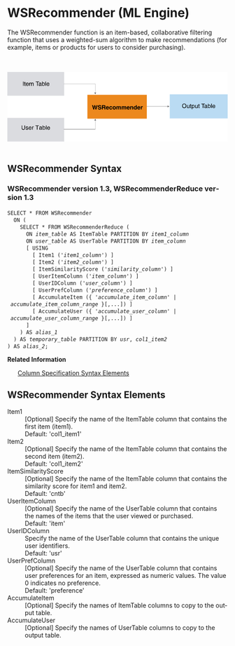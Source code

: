 <div class="nested0" aria-labelledby="ariaid-title1" topicindex="1" topicid="kgn1507909000942" id="kgn1507909000942"><h1 class="title topictitle1" id="ariaid-title1">WSRecommender (ML Engine)</h1><div class="body conbody">
<p class="p">The WSRecommender function is an item-based, collaborative filtering
			function that uses a weighted-sum algorithm to make recommendations (for example, items
			or products for users to consider purchasing).</p><div class="fig fignone" id="kgn1507909000942__fig_uvq_1rd_pw"><div class="caption"></div><br clear="none"></br><img class="image" id="kgn1507909000942__image_dky_1rd_pw" src="klv1466005781269.svg" alt="How Machine Learning Engine function WSRecommender works"></img><br clear="none"></br></div></div><div class="topic reference nested1" aria-labelledby="ariaid-title2" topicindex="2" topicid="grt1507909037108" xml:lang="en-us" lang="en-us" id="grt1507909037108">
<h2 class="title topictitle2" id="ariaid-title2">WSRecommender Syntax</h2><div class="body refbody"><div class="section" id="grt1507909037108__section_N1000E_N1000C_N10001">
<h3 class="title sectiontitle">WSRecommender version <span>1.3</span>, WSRecommenderReduce version <span>1.3</span></h3><pre class="pre codeblock" xml:space="preserve"><code>SELECT * FROM WSRecommender
  ON (
    SELECT * FROM WSRecommenderReduce (
      ON <var class="keyword varname">item_table</var> AS ItemTable PARTITION BY <var class="keyword varname">item1_column</var> 
      ON <var class="keyword varname">user_table</var> AS UserTable PARTITION BY <var class="keyword varname">item_column</var>
      [ USING
        [ Item1 ('<var class="keyword varname">item1_column</var>') ]
        [ Item2 ('<var class="keyword varname">item2_column</var>') ]
        [ ItemSimilarityScore ('<var class="keyword varname">similarity_column</var>') ]
        [ UserItemColumn ('<var class="keyword varname">item_column</var>') ]
        [ UserIDColumn ('<var class="keyword varname">user_column</var>') ]
        [ UserPrefColumn ('<var class="keyword varname">preference_column</var>') ]
        [ AccumulateItem ({ '<var class="keyword varname">accumulate_item_column</var>' | <var class="keyword varname">accumulate_item_column_range</var> }[,...]) ]
        [ AccumulateUser ({ '<var class="keyword varname">accumulate_user_column</var>' | <var class="keyword varname">accumulate_user_column_range</var> }[,...]) ]
      ]
    ) AS <var class="keyword varname">alias_1</var>
  ) AS <var class="keyword varname">temporary_table</var> PARTITION BY <var class="keyword varname">usr</var>, <var class="keyword varname">col1_item2</var> 
) AS <var class="keyword varname">alias_2</var>;</code></pre></div></div><div class="related-links"><div class="linklistheader"><p></p><b>Related Information</b></div>
<ul class="linklist linklist relinfo"><div class="linklistmember"><a href="ndv1557782188375.md">Column Specification Syntax Elements</a></div></ul></div></div><div class="topic reference nested1" aria-labelledby="ariaid-title3" topicindex="3" topicid="wuh1507909040989" xml:lang="en-us" lang="en-us" id="wuh1507909040989">
<h2 class="title topictitle2" id="ariaid-title3">WSRecommender Syntax Elements</h2><div class="body refbody"><div class="section" id="wuh1507909040989__section_N10011_N1000E_N10001"><dl class="dl parml"><dt class="dt pt dlterm">Item1</dt><dd class="dd pd">[Optional] Specify the name of the ItemTable column that contains the first item (item1).</dd><dd class="dd pd ddexpand">Default: 'col1_item1'</dd><dt class="dt pt dlterm">Item2</dt><dd class="dd pd">[Optional] Specify the name of the ItemTable column that contains the second item (item2).</dd><dd class="dd pd ddexpand">Default: 'col1_item2'</dd><dt class="dt pt dlterm">ItemSimilarityScore</dt><dd class="dd pd">[Optional] Specify the name of the ItemTable column that contains the similarity score for item1 and item2.</dd><dd class="dd pd ddexpand">Default: 'cntb'</dd><dt class="dt pt dlterm">UserItemColumn</dt><dd class="dd pd">[Optional] Specify the name of the UserTable column that contains the names of the items that the user viewed or purchased.</dd><dd class="dd pd ddexpand">Default: 'item'</dd><dt class="dt pt dlterm">UserIDColumn</dt><dd class="dd pd">Specify the name of the UserTable column that contains the unique user identifiers.</dd><dd class="dd pd ddexpand">Default: 'usr'</dd><dt class="dt pt dlterm">UserPrefColumn</dt><dd class="dd pd">[Optional] Specify the name of the UserTable column that contains user preferences for an item, expressed as numeric values. The value 0 indicates no preference.</dd><dd class="dd pd ddexpand">Default: 'preference'</dd><dt class="dt pt dlterm">AccumulateItem</dt><dd class="dd pd">[Optional] Specify the names of ItemTable columns to copy to the output table.</dd><dt class="dt pt dlterm">AccumulateUser</dt><dd class="dd pd">[Optional] Specify the names of UserTable columns to copy to the output table.</dd></dl></div></div></div></div>
